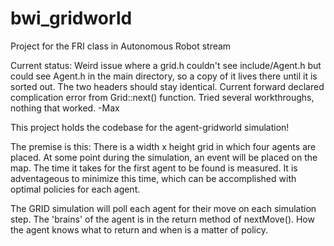 # bwi_gridworld
Project for the FRI class in Autonomous Robot stream

Current status:
Weird issue where a grid.h couldn't see include/Agent.h but could see Agent.h in the main directory, so a copy of it lives there until it is sorted out. The two headers should stay identical.
Current forward declared complication error from Grid::next() function. Tried several workthroughs, nothing that worked. -Max

This project holds the codebase for the agent-gridworld simulation!

The premise is this: There is a width x height grid in which four agents are placed.
At some point during the simulation, an event will be placed on the map. The time it takes for the first agent to be found is measured.
It is adventageous to minimize this time, which can be accomplished with optimal policies for each agent.

The GRID simulation will poll each agent for their move on each simulation step. The 'brains' of the agent is in the return method of nextMove().
How the agent knows what to return and when is a matter of policy.
